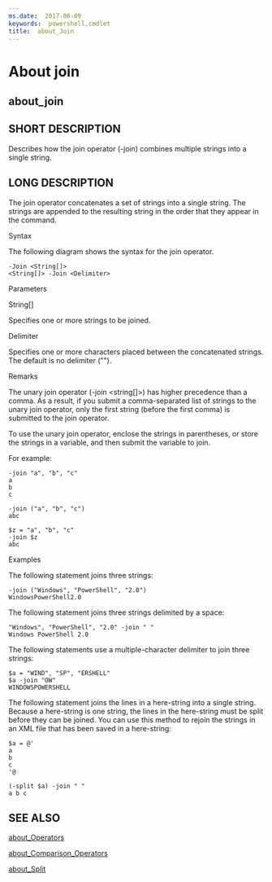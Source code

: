 ```yaml
---
ms.date:  2017-06-09
keywords:  powershell,cmdlet
title:  about_Join
---
```


# About join
## about_join


## SHORT DESCRIPTION
Describes how the join operator (-join) combines multiple strings into a single string.


## LONG DESCRIPTION
The join operator concatenates a set of strings into a single string. The strings are appended to the resulting string in the order that they appear in the command.

Syntax

The following diagram shows the syntax for the join operator.


```
-Join <String[]>  
<String[]> -Join <Delimiter>
```


Parameters

String[]

Specifies one or more strings to be joined.

Delimiter

Specifies one or more characters placed between the concatenated strings. The default is no delimiter ("").

Remarks

The unary join operator (-join <string[]>) has higher precedence than a comma. As a result, if you submit a comma-separated list of strings to the unary join operator, only the first string (before the first comma) is submitted to the join operator.

To use the unary join operator, enclose the strings in parentheses, or store the strings in a variable, and then submit the variable to join.

For example:


```
-join "a", "b", "c"  
a  
b  
c  
  
-join ("a", "b", "c")  
abc  
  
$z = "a", "b", "c"  
-join $z  
abc
```


Examples

The following statement joins three strings:


```
-join ("Windows", "PowerShell", "2.0")  
WindowsPowerShell2.0
```


The following statement joins three strings delimited by a space:


```
"Windows", "PowerShell", "2.0" -join " "  
Windows PowerShell 2.0
```


The following statements use a multiple-character delimiter to join three strings:


```
$a = "WIND", "SP", "ERSHELL"   
$a -join "OW"  
WINDOWSPOWERSHELL
```


The following statement joins the lines in a here-string into a single string. Because a here-string is one string, the lines in the here-string must be split before they can be joined. You can use this method to rejoin the strings in an XML file that has been saved in a here-string:


```
$a = @'  
a  
b  
c  
'@  
  
(-split $a) -join " "  
a b c
```



## SEE ALSO

[about_Operators](about_Operators.md)

[about_Comparison_Operators](about_Comparison_Operators.md)

[about_Split](about_Split.md)

